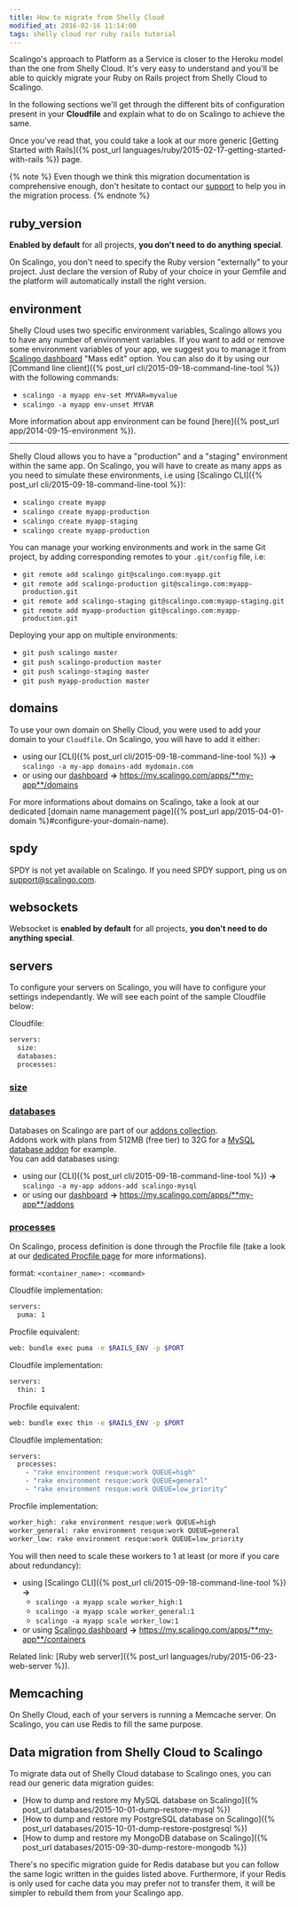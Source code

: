 ```yaml
---
title: How to migrate from Shelly Cloud
modified_at: 2016-02-16 11:14:00
tags: shelly cloud ror ruby rails tutorial
---
```


Scalingo's approach to Platform as a Service is closer to the Heroku model than the one from Shelly Cloud. It's very easy to understand and you'll be able to quickly migrate your Ruby on Rails project from Shelly Cloud to Scalingo.

In the following sections we'll get through the different bits of configuration present in your **Cloudfile** and explain what to do on Scalingo to achieve the same.

Once you've read that, you could take a look at our more generic [Getting Started with Rails]({% post_url languages/ruby/2015-02-17-getting-started-with-rails %}) page.

{% note %}
  Even though we think this migration documentation is comprehensive enough, don't hesitate to contact our <a href="mailto:support@scalingo.com">support</a> to help you in the migration process.
{% endnote %}

## ruby_version

**Enabled by default** for all projects, **you don't need to do anything special**.

On Scalingo, you don't need to specify the Ruby version "externally" to your project. Just declare the version of Ruby of your choice in your Gemfile and the platform will automatically install the right version.

## environment

Shelly Cloud uses two specific environment variables, Scalingo allows you to have any number of environment variables.
If you want to add or remove some environment variables of your app, we suggest you to manage it from [Scalingo dashboard](https://my.scalingo.com/) "Mass edit" option.
You can also do it by using our [Command line client]({% post_url cli/2015-09-18-command-line-tool %}) with the following commands:

* `scalingo -a myapp env-set MYVAR=myvalue`
* `scalingo -a myapp env-unset MYVAR`

More information about app environment can be found [here]({% post_url app/2014-09-15-environment %}).

------------

Shelly Cloud allows you to have a "production" and a "staging" environment within the same app.
On Scalingo, you will have to create as many apps as you need to simulate these environments, i.e using [Scalingo CLI]({% post_url cli/2015-09-18-command-line-tool %}):

* `scalingo create myapp`
* `scalingo create myapp-production`
* `scalingo create myapp-staging`
* `scalingo create myapp-production`

You can manage your working environments and work in the same Git project, by adding corresponding remotes to your `.git/config` file, i.e:

* `git remote add scalingo git@scalingo.com:myapp.git`
* `git remote add scalingo-production git@scalingo.com:myapp-production.git`
* `git remote add scalingo-staging git@scalingo.com:myapp-staging.git`
* `git remote add myapp-production git@scalingo.com:myapp-production.git`

Deploying your app on multiple environments:

* `git push scalingo master`
* `git push scalingo-production master`
* `git push scalingo-staging master`
* `git push myapp-production master`

## domains

To use your own domain on Shelly Cloud, you were used to add your domain to your `Cloudfile`.
On Scalingo, you will have to add it either:

* using our [CLI]({% post_url cli/2015-09-18-command-line-tool %}) **->** `scalingo -a my-app domains-add mydomain.com`
* or using our [dashboard](https://my.scalingo.com/) **->** https://my.scalingo.com/apps/**my-app**/domains

For more informations about domains on Scalingo, take a look at our dedicated [domain name management page]({% post_url app/2015-04-01-domain %}#configure-your-domain-name).

## spdy

SPDY is not yet available on Scalingo. If you need SPDY support, ping us on [support@scalingo.com](support@scalingo.com).

## websockets

Websocket is **enabled by default** for all projects, **you don't need to do anything special**.

## servers

To configure your servers on Scalingo, you will have to configure your settings independantly. We will see each point of the sample Cloudfile below:

Cloudfile:

```bash
servers:
  size:
  databases:
  processes:
```

### <u>size</u>

### <u>databases</u>

Databases on Scalingo are part of our [addons collection](https://scalingo.com/addons).<br>
Addons work with plans from 512MB (free tier) to 32G for a [MySQL database addon](https://scalingo.com/addons/scalingo-mysql) for example.<br>
You can add databases using:

* using our [CLI]({% post_url cli/2015-09-18-command-line-tool %}) **->** `scalingo -a my-app addons-add scalingo-mysql`
* or using our [dashboard](https://my.scalingo.com/) **->** https://my.scalingo.com/apps/**my-app**/addons

### <u>processes</u>

On Scalingo, process definition is done through the Procfile file (take a look at our [dedicated Procfile page](/internals/procfile.html) for more informations).

format: `<container_name>: <command>`

Cloudfile implementation:

```bash
servers:
  puma: 1
```

Procfile equivalent:

```bash
web: bundle exec puma -e $RAILS_ENV -p $PORT
```

Cloudfile implementation:

```bash
servers:
  thin: 1
```

Procfile equivalent:

```bash
web: bundle exec thin -e $RAILS_ENV -p $PORT
```

Cloudfile implementation:

```bash
servers:
  processes:
    - "rake environment resque:work QUEUE=high"
    - "rake environment resque:work QUEUE=general"
    - "rake environment resque:work QUEUE=low_priority"
```

Procfile implementation:

```bash
worker_high: rake environment resque:work QUEUE=high
worker_general: rake environment resque:work QUEUE=general
worker_low: rake environment resque:work QUEUE=low_priority
```

You will then need to scale these workers to 1 at least (or more if you care about redundancy):

* using [Scalingo CLI]({% post_url cli/2015-09-18-command-line-tool %}) **->**
  * `scalingo -a myapp scale worker_high:1`
  * `scalingo -a myapp scale worker_general:1`
  * `scalingo -a myapp scale worker_low:1`
* or using [Scalingo dashboard](https://my.scalingo.com/) **->** https://my.scalingo.com/apps/**my-app**/containers

Related link: [Ruby web server]({% post_url languages/ruby/2015-06-23-web-server %}).

## Memcaching

On Shelly Cloud, each of your servers is running a Memcache server.
On Scalingo, you can use Redis to fill the same purpose.

## Data migration from Shelly Cloud to Scalingo

To migrate data out of Shelly Cloud database to Scalingo ones, you can read our generic data migration guides:

* [How to dump and restore my MySQL database on Scalingo]({% post_url databases/2015-10-01-dump-restore-mysql %})
* [How to dump and restore my PostgreSQL database on Scalingo]({% post_url databases/2015-10-01-dump-restore-postgresql %})
* [How to dump and restore my MongoDB database on Scalingo]({% post_url databases/2015-09-30-dump-restore-mongodb %})

There's no specific migration guide for Redis database but you can follow the same logic written in the guides listed above. Furthermore, if your Redis is only used for cache data you may prefer not to transfer them, it will be simpler to rebuild them from your Scalingo app.
